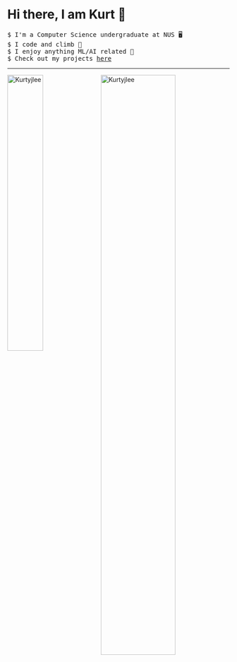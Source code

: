 # Hi there, I am Kurt 👋

<pre>
$ I'm a Computer Science undergraduate at NUS 🖥️
$ I code and climb 🧗 
$ I enjoy anything ML/AI related 👯 
$ Check out my projects <a href="https://github.com/Kurtyjlee?tab=repositories">here</a>
</pre>
---

<img align="right" width="58%" padding="5" src="https://github-readme-stats.vercel.app/api?username=Kurtyjlee&show_icons=true&locale=en&theme=dark" alt="Kurtyjlee" />
<img align="left" width="40%" padding="5" src="https://github-readme-stats.vercel.app/api/top-langs?username=Kurtyjlee&show_icons=true&locale=en&theme=dark&layout=donut" alt="Kurtyjlee" />
